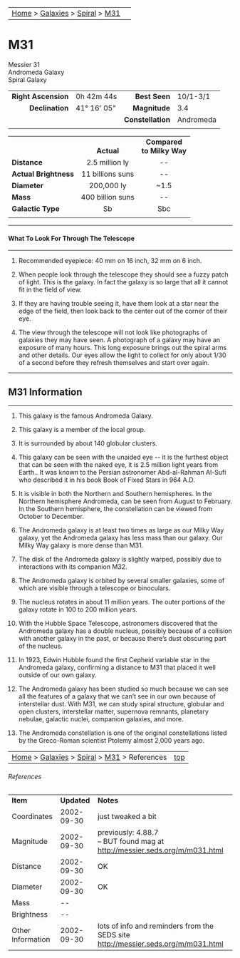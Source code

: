 <script src="../../js/whatsup.js"></script>
<script type="text/javascript">
	var objectName ="M31"
	var objectDesc ="Andromeda<br/>Spiral Galaxy<br/>in the Constellation<br/>Andromeda"
	var objectImage="m31.jpg"
</script>

|    |    |
|:---|---:|
|[Home](/notes/#object-notes) > [Galaxies](/notes/#galaxies) > [Spiral](../!spiral-galaxy-info) > [M31](#m31)| <div id=whatsup></div> |

# M31

Messier 31<br/>
Andromeda Galaxy<br/>
Spiral Galaxy

|   |   |   |   |
|--:|:--|--:|:--|
|**Right Ascension**|0h 42m 44s|**Best Seen**|10/1-3/1|
|**Declination**|41&deg; 16' 05"	|**Magnitude**|3.4|
|   |   |**Constellation**|Andromeda|
|   |   |   |   |

|  |  |  |
|---|:--:|:--:|
|  |<br/>**Actual**|**Compared<br/>to Milky Way**|
|**Distance**|2.5 million ly|--|
|**Actual Brightness**|11 billions suns|--|
|**Diameter**|200,000 ly|~1.5|
|**Mass**|400 billion suns|--|
|**Galactic Type**|Sb|Sbc|
|  |  |  |

---

#### What To Look For Through The Telescope

---

1. Recommended eyepiece: 40 mm on 16 inch, 32 mm on 6 inch.

1. When people look through the telescope they should see a fuzzy patch of light.    This is the galaxy.  In fact the galaxy is so large that all it cannot fit in the field of view.

1. If they are having trouble seeing it, have them look at a star near the edge of the field, then look back to the center out of the corner of their eye.

1. The view through the telescope will not look like photographs of galaxies they may have seen.  A photograph of a galaxy may have an exposure of many hours.  This long exposure brings out the spiral arms and other details.  Our eyes allow the light to collect for only about 1/30 of a second before they refresh themselves and start over again.

---

## M31 Information

---

1. This galaxy is the famous Andromeda Galaxy.

1. This galaxy is a member of the local group.

1. It is surrounded by about 140 globular clusters.

1. This galaxy can be seen with the unaided eye -- it is the furthest object that can be seen with the naked eye, it is 2.5 million light years from Earth..  It was known to the Persian astronomer Abd-al-Rahman Al-Sufi who described it in his book Book of Fixed Stars in 964 A.D.  

1. It is visible in both the Northern and Southern hemispheres. In the Northern hemisphere Andromeda, can be seen from August to February.  In the Southern hemisphere, the constellation can be viewed from October to December.

1. The Andromeda galaxy is at least two times as large as our Milky Way galaxy, yet the Andromeda galaxy has less mass than our galaxy.  Our Milky Way galaxy is more dense than M31.

1. The disk of the Andromeda galaxy is slightly warped, possibly due to interactions  with its companion M32.

1. The Andromeda galaxy is orbited by several smaller galaxies, some of which are visible through a telescope or binoculars.

1. The nucleus rotates in about 11 million years.  The outer portions of the galaxy rotate in 100 to 200 million years.

1. With the Hubble Space Telescope, astronomers discovered that the Andromeda galaxy has a double nucleus, possibly because of a collision with another galaxy in the past, or because there’s dust obscuring part of the nucleus.

1. In 1923, Edwin Hubble found the first Cepheid variable star in the Andromeda galaxy, confirming a distance to M31 that placed it well outside of our own galaxy.

1. The Andromeda galaxy has been studied so much because we can see all the features of a galaxy that we can’t see in our own because of interstellar dust.  With M31, we can study spiral structure, globular and open clusters, interstellar matter, supernova remnants, planetary nebulae, galactic nuclei, companion galaxies, and more.

1. The Andromeda constellation is one of the original constellations listed by the Greco-Roman scientist Ptolemy almost 2,000 years ago.

|    |    |
|:---|---:|
|[Home](/notes/#object-notes) > [Galaxies](/notes/#galaxies) > [Spiral](../!spiral-galaxy-info) > [M31](#m31) > References|[top](#m31)|

###### References

|   |   |   |
|---|---|---|
|**Item**|**Updated**|**Notes**|
|Coordinates|2002-09-30|just tweaked a bit|
|Magnitude|2002-09-30|previously: 4.88.7<br/>– BUT found mag at<br/> <http://messier.seds.org/m/m031.html>|
|Distance|2002-09-30|OK|
|Diameter|2002-09-30|OK|
|Mass|--|  |
|Brightness|--|  |
|Other Information|2002-09-30|lots of info and reminders from the SEDS site <http://messier.seds.org/m/m031.html>|
